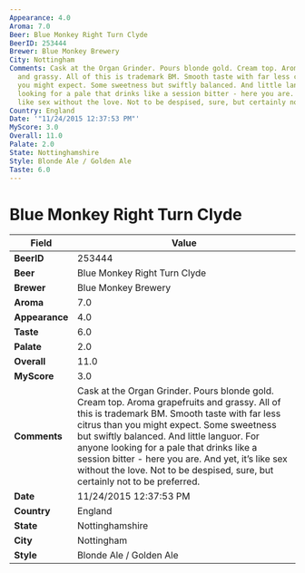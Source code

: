 ```yaml
---
Appearance: 4.0
Aroma: 7.0
Beer: Blue Monkey Right Turn Clyde
BeerID: 253444
Brewer: Blue Monkey Brewery
City: Nottingham
Comments: Cask at the Organ Grinder. Pours blonde gold. Cream top. Aroma grapefruits
  and grassy. All of this is trademark BM. Smooth taste with far less citrus than
  you might expect. Some sweetness but swiftly balanced. And little languor. For anyone
  looking for a pale that drinks like a session bitter - here you are. And yet, it’s
  like sex without the love. Not to be despised, sure, but certainly not to be preferred.
Country: England
Date: '"11/24/2015 12:37:53 PM"'
MyScore: 3.0
Overall: 11.0
Palate: 2.0
State: Nottinghamshire
Style: Blonde Ale / Golden Ale
Taste: 6.0
---
```


# Blue Monkey Right Turn Clyde

| Field         | Value |
|---------------|-------|
| **BeerID** | 253444 |
| **Beer** | Blue Monkey Right Turn Clyde |
| **Brewer** | Blue Monkey Brewery |
| **Aroma** | 7.0 |
| **Appearance** | 4.0 |
| **Taste** | 6.0 |
| **Palate** | 2.0 |
| **Overall** | 11.0 |
| **MyScore** | 3.0 |
| **Comments** | Cask at the Organ Grinder. Pours blonde gold. Cream top. Aroma grapefruits and grassy. All of this is trademark BM. Smooth taste with far less citrus than you might expect. Some sweetness but swiftly balanced. And little languor. For anyone looking for a pale that drinks like a session bitter - here you are. And yet, it’s like sex without the love. Not to be despised, sure, but certainly not to be preferred. |
| **Date** | 11/24/2015 12:37:53 PM |
| **Country** | England |
| **State** | Nottinghamshire |
| **City** | Nottingham |
| **Style** | Blonde Ale / Golden Ale |
